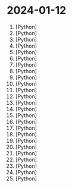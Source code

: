 # 2024-01-12

1. [](https://github.comundefined "") [Python]
2. [](https://github.comundefined "Pytorch Code for BakedAvatar: Baking Neural Fields for Real-Time Head Avatar Synthesis") [Python]
3. [](https://github.comundefined "A natural language interface for computers") [Python]
4. [](https://github.comundefined "This repository is for active development of the Azure SDK for Python. For consumers of the SDK we recommend visiting our public developer docs at https://docs.microsoft.com/python/azure/ or our versioned developer docs at https://azure.github.io/azure-sdk-for-python.") [Python]
5. [](https://github.comundefined "Tools for merging pretrained large language models.") [Python]
6. [](https://github.comundefined "A generative AI extension for JupyterLab") [Python]
7. [](https://github.comundefined "") [Python]
8. [](https://github.comundefined "[arXiv preprint] The official code of paper Open-Vocabulary SAM.") [Python]
9. [](https://github.comundefined "Apache Airflow - A platform to programmatically author, schedule, and monitor workflows") [Python]
10. [](https://github.comundefined "FaceChain is a deep-learning toolchain for generating your Digital-Twin.") [Python]
11. [](https://github.comundefined "提取微信聊天记录，将其导出成HTML、Word、CSV文档永久保存，对聊天记录进行分析生成年度聊天报告") [Python]
12. [](https://github.comundefined "Best Practices on Recommendation Systems") [Python]
13. [](https://github.comundefined "BoxMOT: pluggable SOTA tracking modules for segmentation, object detection and pose estimation models") [Python]
14. [](https://github.comundefined "WhisperX: Automatic Speech Recognition with Word-level Timestamps (& Diarization)") [Python]
15. [](https://github.comundefined "Segmentation models with pretrained backbones. PyTorch.") [Python]
16. [](https://github.comundefined "A sample app for the Retrieval-Augmented Generation pattern running in Azure, using Azure AI Search for retrieval and Azure OpenAI large language models to power ChatGPT-style and Q&A experiences.") [Python]
17. [](https://github.comundefined "Making large AI models cheaper, faster and more accessible") [Python]
18. [](https://github.comundefined "KQL Queries. Defender For Endpoint and Azure Sentinel Hunting and Detection Queries in KQL. Out of the box KQL queries for: Advanced Hunting, Custom Detection, Analytics Rules & Hunting Rules.") [Python]
19. [](https://github.comundefined "A high-throughput and memory-efficient inference and serving engine for LLMs") [Python]
20. [](https://github.comundefined "The official repo of Qwen-VL (通义千问-VL) chat & pretrained large vision language model proposed by Alibaba Cloud.") [Python]
21. [](https://github.comundefined "A list of useful payloads and bypass for Web Application Security and Pentest/CTF") [Python]
22. [](https://github.comundefined "Official repo for VGen: a holistic video generation ecosystem for video generation building on diffusion models") [Python]
23. [](https://github.comundefined "一个简单的 Python 脚本，可以通过语音与本地大语言模型进行对话。") [Python]
24. [](https://github.comundefined "为ChatGPT/GLM提供实用化交互界面，特别优化论文阅读/润色/写作体验，模块化设计，支持自定义快捷按钮&函数插件，支持Python和C++等项目剖析&自译解功能，PDF/LaTex论文翻译&总结功能，支持并行问询多种LLM模型，支持chatglm2等本地模型。兼容文心一言, moss, llama2, rwkv, claude2, 通义千问, 书生, 讯飞星火等。") [Python]
25. [](https://github.comundefined "Comprehensive Python Cheatsheet") [Python]
